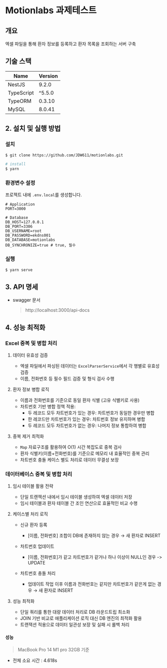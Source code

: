 # Motionlabs 과제테스트

## 개요

엑셀 파일을 통해 환자 정보를 등록하고 환자 목록을 조회하는 서버 구축

## 기술 스택

| Name       | Version |
| ---------- | ------- |
| NestJS     | 9.2.0   |
| TypeScript | ^5.5.0  |
| TypeORM    | 0.3.10  |
| MySQL      | 8.0.41  |

## 2. 설치 및 실행 방법

### 설치

```bash
$ git clone https://github.com/JDW611/motionlabs.git

# install
$ yarn
```

### 환경변수 설정

프로젝트 내에 `.env.local`를 생성합니다.

```.env.local
# Application
PORT=3000

# Database
DB_HOST=127.0.0.1
DB_PORT=3306
DB_USERNAME=root
DB_PASSWORD=ekdns001
DB_DATABASE=motionlabs
DB_SYNCHRONIZE=true # true, 필수

```

### 실행

```bash
$ yarn serve
```

## 3. API 명세

-   swagger 문서
    > http://localhost:3000/api-docs

## 4. 성능 최적화

### Excel 중복 및 병합 처리

1. 데이터 유효성 검증

    - 엑셀 파일에서 파싱된 데이터는 `ExcelParserService`에서 각 행별로 유효성 검증
    - 이름, 전화번호 등 필수 필드 검증 및 형식 검사 수행

2. 환자 정보 병합 로직

    - 이름과 전화번호를 기준으로 동일 환자 식별 (고유 식별키로 사용)
    - 차트번호 기반 병합 정책 적용:
        - 두 레코드 모두 차트번호가 있는 경우: 차트번호가 동일한 경우만 병합
        - 한 레코드만 차트번호가 있는 경우: 차트번호 정보 유지하며 병합
        - 두 레코드 모두 차트번호가 없는 경우: 나머지 정보 통합하여 병합

3. 중복 제거 최적화
    - `Map` 자료구조를 활용하여 O(1) 시간 복잡도로 중복 검사
    - 환자 식별키(이름+전화번호)를 기준으로 메모리 내 효율적인 중복 관리
    - 차트번호 충돌 케이스 별도 처리로 데이터 무결성 보장

### 데이터베이스 중복 및 병합 처리

1. 임시 테이블 활용 전략

    - 단일 트랜잭션 내에서 임시 테이블 생성하여 엑셀 데이터 저장
    - 임시 테이블과 환자 테이블 간 조인 연산으로 효율적인 비교 수행

2. 케이스별 처리 로직

    - 신규 환자 등록

        - [이름, 전화번호] 조합이 DB에 존재하지 않는 경우 → 새 환자로 INSERT

    - 차트번호 업데이트

        - [이름, 전화번호]가 같고 차트번호가 같거나 하나 이상이 NULL인 경우 -> UPDATE

    - 차트번호 충돌 처리
        - 업데이트 작업 이후 이름과 전화번호는 같지만 차트번호가 같은게 없는 경우 → 새 환자로 INSERT

3. 성능 최적화
    - 단일 쿼리를 통한 대량 데이터 처리로 DB 라운드트립 최소화
    - JOIN 기반 비교로 애플리케이션 로직 대신 DB 엔진의 최적화 활용
    - 트랜잭션 적용으로 데이터 일관성 보장 및 실패 시 롤백 처리

#### 성능

> MacBook Pro 14 M1 pro 32GB 기준

-   전체 소요 시간 : 4.618s
